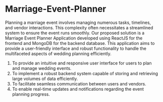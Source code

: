 # Marriage-Event-Planner
Planning a marriage event involves managing numerous tasks, timelines, and vendor interactions. This complexity often necessitates a streamlined system to ensure the event runs smoothly. Our proposed solution is a Marriage Event Planner Application developed using ReactJS for the frontend and MongoDB for the backend database. This application aims to provide a user-friendly interface and robust functionality to handle the multifaceted aspects of wedding planning efficiently.

1. To provide an intuitive and responsive user interface for users to plan and manage wedding events.
2. To implement a robust backend system capable of storing and retrieving large volumes of data efficiently.
3. To facilitate seamless communication between users and vendors.
4. To enable real-time updates and notifications regarding the event planning progress.

